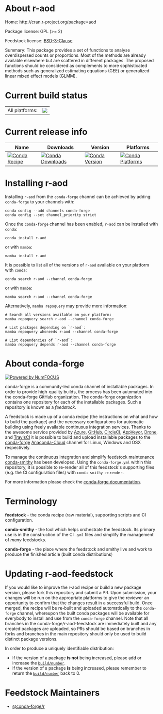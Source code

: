 About r-aod
===========

Home: http://cran.r-project.org/package=aod

Package license: GPL (>= 2)

Feedstock license: [BSD-3-Clause](https://github.com/conda-forge/r-aod-feedstock/blob/main/LICENSE.txt)

Summary: This package provides a set of functions to analyse overdispersed counts or proportions. Most of the methods are already available elsewhere but are scattered in different packages. The proposed functions should be considered as complements to more sophisticated methods such as generalized estimating equations (GEE) or generalized linear mixed effect models (GLMM).

Current build status
====================


<table><tr><td>All platforms:</td>
    <td>
      <a href="https://dev.azure.com/conda-forge/feedstock-builds/_build/latest?definitionId=3322&branchName=main">
        <img src="https://dev.azure.com/conda-forge/feedstock-builds/_apis/build/status/r-aod-feedstock?branchName=main">
      </a>
    </td>
  </tr>
</table>

Current release info
====================

| Name | Downloads | Version | Platforms |
| --- | --- | --- | --- |
| [![Conda Recipe](https://img.shields.io/badge/recipe-r--aod-green.svg)](https://anaconda.org/conda-forge/r-aod) | [![Conda Downloads](https://img.shields.io/conda/dn/conda-forge/r-aod.svg)](https://anaconda.org/conda-forge/r-aod) | [![Conda Version](https://img.shields.io/conda/vn/conda-forge/r-aod.svg)](https://anaconda.org/conda-forge/r-aod) | [![Conda Platforms](https://img.shields.io/conda/pn/conda-forge/r-aod.svg)](https://anaconda.org/conda-forge/r-aod) |

Installing r-aod
================

Installing `r-aod` from the `conda-forge` channel can be achieved by adding `conda-forge` to your channels with:

```
conda config --add channels conda-forge
conda config --set channel_priority strict
```

Once the `conda-forge` channel has been enabled, `r-aod` can be installed with `conda`:

```
conda install r-aod
```

or with `mamba`:

```
mamba install r-aod
```

It is possible to list all of the versions of `r-aod` available on your platform with `conda`:

```
conda search r-aod --channel conda-forge
```

or with `mamba`:

```
mamba search r-aod --channel conda-forge
```

Alternatively, `mamba repoquery` may provide more information:

```
# Search all versions available on your platform:
mamba repoquery search r-aod --channel conda-forge

# List packages depending on `r-aod`:
mamba repoquery whoneeds r-aod --channel conda-forge

# List dependencies of `r-aod`:
mamba repoquery depends r-aod --channel conda-forge
```


About conda-forge
=================

[![Powered by
NumFOCUS](https://img.shields.io/badge/powered%20by-NumFOCUS-orange.svg?style=flat&colorA=E1523D&colorB=007D8A)](https://numfocus.org)

conda-forge is a community-led conda channel of installable packages.
In order to provide high-quality builds, the process has been automated into the
conda-forge GitHub organization. The conda-forge organization contains one repository
for each of the installable packages. Such a repository is known as a *feedstock*.

A feedstock is made up of a conda recipe (the instructions on what and how to build
the package) and the necessary configurations for automatic building using freely
available continuous integration services. Thanks to the awesome service provided by
[Azure](https://azure.microsoft.com/en-us/services/devops/), [GitHub](https://github.com/),
[CircleCI](https://circleci.com/), [AppVeyor](https://www.appveyor.com/),
[Drone](https://cloud.drone.io/welcome), and [TravisCI](https://travis-ci.com/)
it is possible to build and upload installable packages to the
[conda-forge](https://anaconda.org/conda-forge) [Anaconda-Cloud](https://anaconda.org/)
channel for Linux, Windows and OSX respectively.

To manage the continuous integration and simplify feedstock maintenance
[conda-smithy](https://github.com/conda-forge/conda-smithy) has been developed.
Using the ``conda-forge.yml`` within this repository, it is possible to re-render all of
this feedstock's supporting files (e.g. the CI configuration files) with ``conda smithy rerender``.

For more information please check the [conda-forge documentation](https://conda-forge.org/docs/).

Terminology
===========

**feedstock** - the conda recipe (raw material), supporting scripts and CI configuration.

**conda-smithy** - the tool which helps orchestrate the feedstock.
                   Its primary use is in the construction of the CI ``.yml`` files
                   and simplify the management of *many* feedstocks.

**conda-forge** - the place where the feedstock and smithy live and work to
                  produce the finished article (built conda distributions)


Updating r-aod-feedstock
========================

If you would like to improve the r-aod recipe or build a new
package version, please fork this repository and submit a PR. Upon submission,
your changes will be run on the appropriate platforms to give the reviewer an
opportunity to confirm that the changes result in a successful build. Once
merged, the recipe will be re-built and uploaded automatically to the
`conda-forge` channel, whereupon the built conda packages will be available for
everybody to install and use from the `conda-forge` channel.
Note that all branches in the conda-forge/r-aod-feedstock are
immediately built and any created packages are uploaded, so PRs should be based
on branches in forks and branches in the main repository should only be used to
build distinct package versions.

In order to produce a uniquely identifiable distribution:
 * If the version of a package **is not** being increased, please add or increase
   the [``build/number``](https://docs.conda.io/projects/conda-build/en/latest/resources/define-metadata.html#build-number-and-string).
 * If the version of a package **is** being increased, please remember to return
   the [``build/number``](https://docs.conda.io/projects/conda-build/en/latest/resources/define-metadata.html#build-number-and-string)
   back to 0.

Feedstock Maintainers
=====================

* [@conda-forge/r](https://github.com/conda-forge/r/)

